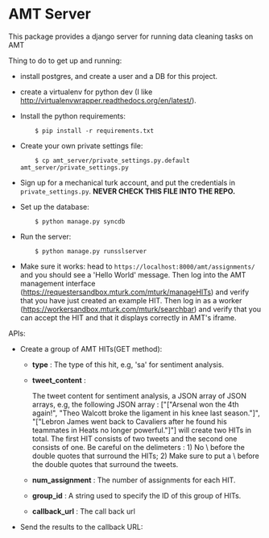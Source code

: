 AMT Server
==========

This package provides a django server for running data cleaning tasks on AMT

Thing to do to get up and running:

* install postgres, and create a user and a DB for this project.

* create a virtualenv for python dev (I like
  http://virtualenvwrapper.readthedocs.org/en/latest/).

* Install the python requirements:

          $ pip install -r requirements.txt

* Create your own private settings file:

          $ cp amt_server/private_settings.py.default amt_server/private_settings.py

* Sign up for a mechanical turk account, and put the credentials in
  `private_settings.py`. **NEVER CHECK THIS FILE INTO THE REPO.**

* Set up the database:

          $ python manage.py syncdb

* Run the server:

          $ python manage.py runsslserver

* Make sure it works: head to `https://localhost:8000/amt/assignments/` and you should
  see a 'Hello World' message. Then log into the AMT management interface
  (https://requestersandbox.mturk.com/mturk/manageHITs) and verify that you have
  just created an example HIT. Then log in as a worker
  (https://workersandbox.mturk.com/mturk/searchbar) and verify that you can
  accept the HIT and that it displays correctly in AMT's iframe.

APIs:

* Create a group of AMT HITs(GET method):

	- **type** : The type of this hit, e.g, 'sa' for sentiment analysis.
	
	- **tweet_content** :

		The tweet content for sentiment analysis, a JSON array of JSON arrays, 
		e.g, the following JSON array :
			["[\"Arsenal won the 4th again!\", \"Theo Walcott broke the ligament in his knee last season.\"]", 
			"[\"Lebron James went back to Cavaliers after he found his teammates in Heats no longer powerful.\"]"]
		will create two HITs in total. The first HIT consists of two tweets and the second one consists of one.
		Be careful on the delimeters :
			1) No \ before the double quotes that surround the HITs;
			2) Make sure to put a \ before the double quotes that surround the tweets.

	- **num_assignment** : The number of assignments for each HIT.
	
	- **group_id** : A string used to specify the ID of this group of HITs.

	- **callback_url** : The call back url

* Send the results to the callback URL: